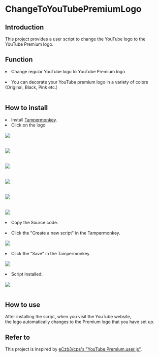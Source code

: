 # ChangeToYouTubePremiumLogo

## Introduction
This project provides a user script to change the YouTube logo to the YouTube Premium logo. 

## Function
<li>Change regular YouTube logo to YouTube Premium logo</li><br/>
<li>You can decorate your YouTube premium logo in a variety of colors (Original, Black, Pink etc.)</li><br/>
  
## How to install
<li>Install <a href="https://chrome.google.com/webstore/detail/dhdgffkkebhmkfjojejmpbldmpobfkfo">Tampermonkey</a>.</li>
<li>Click on the logo</li><br/>
<a href="https://raw.githubusercontent.com/diligencefrozen/ChangeToYouTubePremiumLogo/main/youtubepremiumlogo/main.js"><img src="https://github.com/diligencefrozen/ChangeToYouTubePremiumLogo/blob/main/logo/original.png?raw=true"><br/><br/></a>
<a href="https://raw.githubusercontent.com/diligencefrozen/ChangeToYouTubePremiumLogo/main/youtubepremiumlogo/black.js"><br/><img src="https://github.com/diligencefrozen/ChangeToYouTubePremiumLogo/blob/main/logo/black.png?raw=true"><br/><br/></a>
<a href="https://raw.githubusercontent.com/diligencefrozen/ChangeToYouTubePremiumLogo/main/youtubepremiumlogo/pink.js"><br/><img src="https://github.com/diligencefrozen/ChangeToYouTubePremiumLogo/blob/main/logo/pink.png?raw=true"><br/><br/></a>
<a href="https://raw.githubusercontent.com/diligencefrozen/ChangeToYouTubePremiumLogo/main/youtubepremiumlogo/yellow.js"><br/><img src="https://github.com/diligencefrozen/ChangeToYouTubePremiumLogo/blob/main/logo/yellow.png?raw=true"><br/><br/></a>
<a href="https://raw.githubusercontent.com/diligencefrozen/ChangeToYouTubePremiumLogo/main/youtubepremiumlogo/green.js"><br/><img src="https://github.com/diligencefrozen/ChangeToYouTubePremiumLogo/blob/main/logo/green.png?raw=true"><br/><br/></a>
<a href="https://raw.githubusercontent.com/diligencefrozen/ChangeToYouTubePremiumLogo/main/youtubepremiumlogo/brown.js"><br/><img src="https://github.com/diligencefrozen/ChangeToYouTubePremiumLogo/blob/main/logo/brown.png?raw=true"><br/><br/></a>

<li>Copy the Source code.</li><br/>
<li>Click the "Create a new script" in the Tampermonkey.</li><br/>
<img src="https://github.com/diligencefrozen/ChangeToYouTubePremiumLogo/blob/main/logo/readme_manual.png?raw=true"><br/><br/>

<li>Click the "Save" in the Tampermonkey.</li><br/>
<img src="https://github.com/diligencefrozen/ChangeToYouTubePremiumLogo/blob/main/logo/readme_manual02.png?raw=true"><br/><br/>

<li>Script installed.</li><br/>
<img src="https://github.com/diligencefrozen/ChangeToYouTubePremiumLogo/blob/main/logo/readme_manual04.png?raw=true"><br/><br/>
  
## How to use
After installing the script, when you visit the YouTube website, <br/>the logo automatically changes to the Premium logo that you have set up.

## Refer to
This project is inspired by <a href="https://github.com/eCxb3/cps">eCzb3/cps's "YouTube Premium.user.js"</a>.


